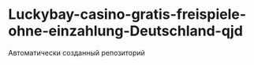 # Luckybay-casino-gratis-freispiele-ohne-einzahlung-Deutschland-qjd
Автоматически созданный репозиторий
